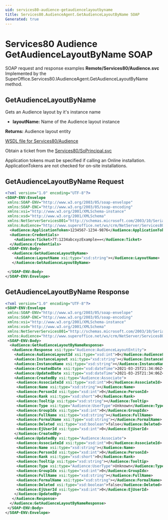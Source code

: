 ```yaml
---
uid: services80-audience-getaudiencelayoutbyname
title: Services80.AudienceAgent.GetAudienceLayoutByName SOAP
Generated: true
---
```


# Services80 Audience GetAudienceLayoutByName SOAP

SOAP request and response examples **Remote/Services80/Audience.svc**
Implemented by the <see cref="M:SuperOffice.Services80.IAudienceAgent.GetAudienceLayoutByName">SuperOffice.Services80.IAudienceAgent.GetAudienceLayoutByName</see> method.

## GetAudienceLayoutByName

Gets an Audience layout by it's instance name

* **layoutName:** Name of the Audience layout instance

**Returns:** Audience layout entity


[WSDL file for Services80/Audience](../Services80-Audience.md)

Obtain a ticket from the [Services80/SoPrincipal.svc](../SoPrincipal/SoPrincipal.md)

Application tokens must be specified if calling an Online installation. ApplicationTokens are not checked for on-site installations.

## GetAudienceLayoutByName Request

```xml
<?xml version="1.0" encoding="UTF-8"?>
<SOAP-ENV:Envelope
 xmlns:SOAP-ENV="http://www.w3.org/2003/05/soap-envelope"
 xmlns:SOAP-ENC="http://www.w3.org/2003/05/soap-encoding"
 xmlns:xsi="http://www.w3.org/2001/XMLSchema-instance"
 xmlns:xsd="http://www.w3.org/2001/XMLSchema"
 xmlns:NetServerServices801="http://schemas.microsoft.com/2003/10/Serialization/"
 xmlns:Audience="http://www.superoffice.net/ws/crm/NetServer/Services80">
  <Audience:ApplicationToken>1234567-1234-9876</Audience:ApplicationToken>
  <Audience:Credentials>
    <Audience:Ticket>7T:1234abcxyzExample==</Audience:Ticket>
  </Audience:Credentials>
 <SOAP-ENV:Body>
   <Audience:GetAudienceLayoutByName>
    <Audience:LayoutName xsi:type="xsd:string"></Audience:LayoutName>
   </Audience:GetAudienceLayoutByName>

 </SOAP-ENV:Body>
</SOAP-ENV:Envelope>

```


## GetAudienceLayoutByName Response

```xml
<?xml version="1.0" encoding="UTF-8"?>
<SOAP-ENV:Envelope
 xmlns:SOAP-ENV="http://www.w3.org/2003/05/soap-envelope"
 xmlns:SOAP-ENC="http://www.w3.org/2003/05/soap-encoding"
 xmlns:xsi="http://www.w3.org/2001/XMLSchema-instance"
 xmlns:xsd="http://www.w3.org/2001/XMLSchema"
 xmlns:NetServerServices801="http://schemas.microsoft.com/2003/10/Serialization/"
 xmlns:Audience="http://www.superoffice.net/ws/crm/NetServer/Services80">
 <SOAP-ENV:Body>
  <Audience:GetAudienceLayoutByNameResponse>
   <Audience:Response xsi:type="Audience:AudienceLayoutEntity">
    <Audience:AudienceLayoutId xsi:type="xsd:int">0</Audience:AudienceLayoutId>
    <Audience:InstanceLayout xsi:type="xsd:string"></Audience:InstanceLayout>
    <Audience:InstanceName xsi:type="xsd:string"></Audience:InstanceName>
    <Audience:CreatedDate xsi:type="xsd:dateTime">2021-03-25T21:34:06Z</Audience:CreatedDate>
    <Audience:UpdatedDate xsi:type="xsd:dateTime">2021-03-25T21:34:06Z</Audience:UpdatedDate>
    <Audience:CreatedBy xsi:type="Audience:Associate">
     <Audience:AssociateId xsi:type="xsd:int">0</Audience:AssociateId>
     <Audience:Name xsi:type="xsd:string"></Audience:Name>
     <Audience:PersonId xsi:type="xsd:int">0</Audience:PersonId>
     <Audience:Rank xsi:type="xsd:short">0</Audience:Rank>
     <Audience:Tooltip xsi:type="xsd:string"></Audience:Tooltip>
     <Audience:Type xsi:type="Audience:UserType">Unknown</Audience:Type>
     <Audience:GroupIdx xsi:type="xsd:int">0</Audience:GroupIdx>
     <Audience:FullName xsi:type="xsd:string"></Audience:FullName>
     <Audience:FormalName xsi:type="xsd:string"></Audience:FormalName>
     <Audience:Deleted xsi:type="xsd:boolean">false</Audience:Deleted>
     <Audience:EjUserId xsi:type="xsd:int">0</Audience:EjUserId>
    </Audience:CreatedBy>
    <Audience:UpdatedBy xsi:type="Audience:Associate">
     <Audience:AssociateId xsi:type="xsd:int">0</Audience:AssociateId>
     <Audience:Name xsi:type="xsd:string"></Audience:Name>
     <Audience:PersonId xsi:type="xsd:int">0</Audience:PersonId>
     <Audience:Rank xsi:type="xsd:short">0</Audience:Rank>
     <Audience:Tooltip xsi:type="xsd:string"></Audience:Tooltip>
     <Audience:Type xsi:type="Audience:UserType">Unknown</Audience:Type>
     <Audience:GroupIdx xsi:type="xsd:int">0</Audience:GroupIdx>
     <Audience:FullName xsi:type="xsd:string"></Audience:FullName>
     <Audience:FormalName xsi:type="xsd:string"></Audience:FormalName>
     <Audience:Deleted xsi:type="xsd:boolean">false</Audience:Deleted>
     <Audience:EjUserId xsi:type="xsd:int">0</Audience:EjUserId>
    </Audience:UpdatedBy>
   </Audience:Response>
  </Audience:GetAudienceLayoutByNameResponse>
 </SOAP-ENV:Body>
</SOAP-ENV:Envelope>

```

